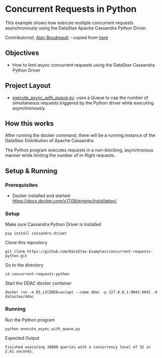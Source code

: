 # Concurrent Requests in Python
This example shows how execute multiple concurrent requests asynchronously using the DataStax Apache Cassandra Python Driver.

Contributor(s): [Alan Boudreault](https://github.com/aboudreault) - copied from [here](https://github.com/datastax/python-driver/tree/master/examples/concurrent_executions)

## Objectives
- How to limit async concurrent requests using the DataStax Cassandra Python Driver

## Project Layout
- [execute_async_with_queue.py](execute_async_with_queue.py): uses a Queue to cap the number of simultaneous requests triggered by the Python driver while executing asynchronously. 

## How this works
After running the docker command, there will be a running instance of the DataStax Distribution of Apache Cassandra.

The Python program executes requests in a non-blocking, asynchronous manner while limiting the number of in-flight requests.

## Setup & Running
### Prerequisites
- Docker installed and started: https://docs.docker.com/v17.09/engine/installation/

### Setup
Make sure Cassandra Python Driver is installed
```
pip install cassandra-driver
```
Clone this repository
```
git clone https://github.com/DataStax-Examples/concurrent-requests-python.git
```

Go to the directory
```
cd concurrent-requests-python
```

Start the DDAC docker container
```
docker run -e DS_LICENSE=accept --name ddac -p 127.0.0.1:9042:9042 -d datastax/ddac 
```


### Running
 
Run the Python program
```
python execute_async_with_queue.py
```

Expected Output
```
Finished executing 10000 queries with a concurrency level of 32 in 2.61 seconds.
```
